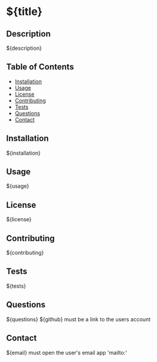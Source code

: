 # ${title}

## Description
${description}

## Table of Contents
- [Installation](#installation)
- [Usage](#usage)
- [License](#license)
- [Contributing](#contributing)
- [Tests](#tests)
- [Questions](#questions)
- [Contact](#contact)

## Installation
${installation}

## Usage
${usage}

## License
${license}

## Contributing
${contributing}

## Tests
${tests}

## Questions
${questions}
${github} must be a link to the users account

## Contact
${email} must open the user's email app 'mailto:'